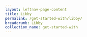 ```yaml
---
layout: leftnav-page-content
title: Libby
permalink: /get-started-with/libby/
breadcrumb: Libby
collection_name: get-started-with
---
```


